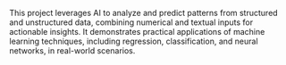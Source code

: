 This project leverages AI to analyze and predict patterns from structured and unstructured data, combining numerical and textual inputs for actionable insights. It demonstrates practical applications of machine learning techniques, including regression, classification, and neural networks, in real-world scenarios.
